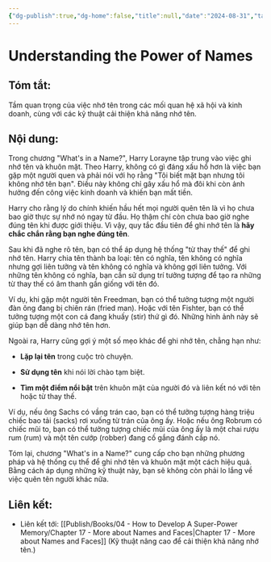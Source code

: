 ```yaml
---
{"dg-publish":true,"dg-home":false,"title":null,"date":"2024-08-31","tags":["#books","#memory","#How_to_Develop_A_Super_Power_Memory"],"Chương":"Chương16","dg-path":"Books/04 - How to Develop A Super-Power Memory/Chapter 16 - What's in a Name.md","permalink":"/books/04-how-to-develop-a-super-power-memory/chapter-16-what-s-in-a-name/","dgPassFrontmatter":true,"updated":"2025-01-30T19:01:02.501+07:00"}
---
```


# Understanding the Power of Names
## Tóm tắt:
Tầm quan trọng của việc nhớ tên trong các mối quan hệ xã hội và kinh doanh, cùng với các kỹ thuật cải thiện khả năng nhớ tên.

## Nội dung:
Trong chương "What's in a Name?", Harry Lorayne tập trung vào việc ghi nhớ tên và khuôn mặt. Theo Harry, không có gì đáng xấu hổ hơn là việc bạn gặp một người quen và phải nói với họ rằng "Tôi biết mặt bạn nhưng tôi không nhớ tên bạn". Điều này không chỉ gây xấu hổ mà đôi khi còn ảnh hưởng đến công việc kinh doanh và khiến bạn mất tiền.

Harry cho rằng lý do chính khiến hầu hết mọi người quên tên là vì họ chưa bao giờ thực sự nhớ nó ngay từ đầu. Họ thậm chí còn chưa bao giờ nghe đúng tên khi được giới thiệu. Vì vậy, quy tắc đầu tiên để ghi nhớ tên là **hãy chắc chắn rằng bạn nghe đúng tên**.

Sau khi đã nghe rõ tên, bạn có thể áp dụng hệ thống "từ thay thế" để ghi nhớ tên. Harry chia tên thành ba loại: tên có nghĩa, tên không có nghĩa nhưng gợi liên tưởng và tên không có nghĩa và không gợi liên tưởng. Với những tên không có nghĩa, bạn cần sử dụng trí tưởng tượng để tạo ra những từ thay thế có âm thanh gần giống với tên đó.

Ví dụ, khi gặp một người tên Freedman, bạn có thể tưởng tượng một người đàn ông đang bị chiên rán (fried man). Hoặc với tên Fishter, bạn có thể tưởng tượng một con cá đang khuấy (stir) thứ gì đó. Những hình ảnh này sẽ giúp bạn dễ dàng nhớ tên hơn.

Ngoài ra, Harry cũng gợi ý một số mẹo khác để ghi nhớ tên, chẳng hạn như:

- **Lặp lại tên** trong cuộc trò chuyện.
    
- **Sử dụng tên** khi nói lời chào tạm biệt.
    
- **Tìm một điểm nổi bật** trên khuôn mặt của người đó và liên kết nó với tên hoặc từ thay thế.
    

Ví dụ, nếu ông Sachs có vầng trán cao, bạn có thể tưởng tượng hàng triệu chiếc bao tải (sacks) rơi xuống từ trán của ông ấy. Hoặc nếu ông Robrum có chiếc mũi to, bạn có thể tưởng tượng chiếc mũi của ông ấy là một chai rượu rum (rum) và một tên cướp (robber) đang cố gắng đánh cắp nó.

Tóm lại, chương "What's in a Name?" cung cấp cho bạn những phương pháp và hệ thống cụ thể để ghi nhớ tên và khuôn mặt một cách hiệu quả. Bằng cách áp dụng những kỹ thuật này, bạn sẽ không còn phải lo lắng về việc quên tên người khác nữa.


## **Liên kết**:
- Liên kết tới: [[Publish/Books/04 - How to Develop A Super-Power Memory/Chapter 17 - More about Names and Faces\|Chapter 17 - More about Names and Faces]] (Kỹ thuật nâng cao để cải thiện khả năng nhớ tên.)